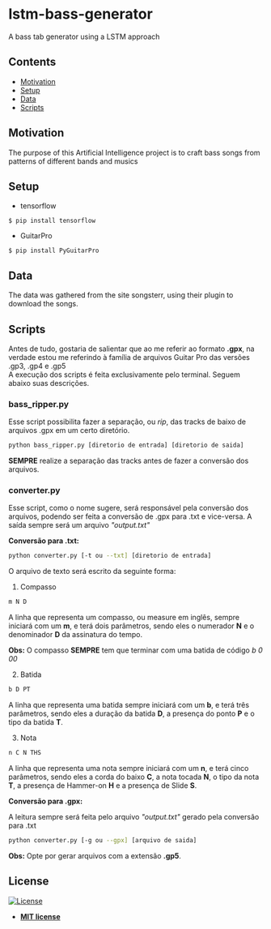 # lstm-bass-generator
A bass tab generator using a LSTM approach

## Contents
- [Motivation](#Motivation)
- [Setup](#Setup)
- [Data](#Data)
- [Scripts](#Scripts)

## Motivation

The purpose of this Artificial Intelligence project is to craft bass songs from patterns of different bands and musics

## Setup

- tensorflow
```shell
$ pip install tensorflow
```
- GuitarPro
```shell
$ pip install PyGuitarPro
```

## Data

The data was gathered from the site songsterr, using their plugin to download the songs.

## Scripts
Antes de tudo, gostaria de salientar que ao me referir ao formato **.gpx**, na verdade estou me referindo à família de arquivos Guitar Pro das versões .gp3, .gp4 e .gp5\
A execução dos scripts é feita exclusivamente pelo terminal. Seguem abaixo suas descrições.

### bass_ripper.py

Esse script possibilita fazer a separação, ou *rip*, das tracks de baixo de arquivos .gpx em um certo diretório.

```bash
python bass_ripper.py [diretorio de entrada] [diretorio de saida]
```
**SEMPRE** realize a separação das tracks antes de fazer a conversão dos arquivos.

### converter.py
Esse script, como o nome sugere, será responsável pela conversão dos arquivos, podendo ser feita a conversão de .gpx para .txt e vice-versa. A saída sempre será um arquivo *"output.txt"*

**Conversão para .txt:**

```bash
python converter.py [-t ou --txt] [diretorio de entrada]
```
O arquivo de texto será escrito da seguinte forma:

1. Compasso

```bash
m N D
```
A linha que representa um compasso, ou measure em inglês, sempre iniciará com um **m**, e terá dois parâmetros, sendo eles o numerador **N** e o denominador **D** da assinatura do tempo.

**Obs:** O compasso **SEMPRE** tem que terminar com uma batida de código *b 0 00*


2. Batida

```bash
b D PT
```
A linha que representa uma batida sempre iniciará com um **b**, e terá três parâmetros, sendo eles a duração da batida **D**, a presença do ponto **P** e o tipo da batida **T**.


3. Nota

```bash
n C N THS
```
A linha que representa uma nota sempre iniciará com um **n**, e terá cinco parâmetros, sendo eles a corda do baixo **C**, a nota tocada **N**, o tipo da nota **T**, a presença de Hammer-on **H** e a presença de Slide **S**.


**Conversão para .gpx:**

A leitura sempre será feita pelo arquivo *"output.txt"* gerado pela conversão para .txt
```bash
python converter.py [-g ou --gpx] [arquivo de saida]
```
**Obs:** Opte por gerar arquivos com a extensão **.gp5**.

## License

[![License](http://img.shields.io/:license-mit-blue.svg?style=flat-square)](http://badges.mit-license.org)

- **[MIT license](http://opensource.org/licenses/mit-license.php)**


